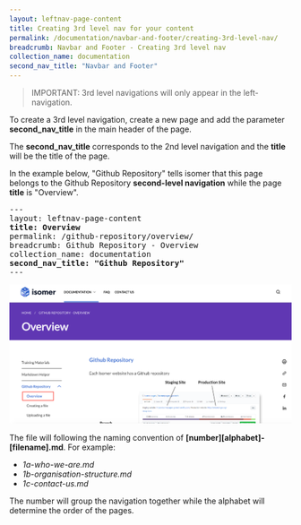 ```yaml
---
layout: leftnav-page-content
title: Creating 3rd level nav for your content
permalink: /documentation/navbar-and-footer/creating-3rd-level-nav/
breadcrumb: Navbar and Footer - Creating 3rd level nav
collection_name: documentation
second_nav_title: "Navbar and Footer"
---
```


> IMPORTANT: 3rd level navigations will only appear in the left-navigation.

To create a 3rd level navigation, create a new page and add the parameter **second_nav_title** in the main header of the page. 

The **second_nav_title** corresponds to the 2nd level navigation and the **title** will be the title of the page. 

In the example below, "Github Repository" tells isomer that this page belongs to the Github Repository **second-level navigation** while the page **title** is "Overview".

<pre>
---
layout: leftnav-page-content
<b>title: Overview</b>
permalink: /github-repository/overview/
breadcrumb: Github Repository - Overview
collection_name: documentation
<b>second_nav_title: "Github Repository"</b>
---
</pre>

![3rd level navigation appearance](/images/resources/3rd-nav-appearance.png)

The file will following the naming convention of **[number][alphabet]-[filename].md**. For example:
* *1a-who-we-are.md*
* *1b-organisation-structure.md*
* *1c-contact-us.md*

The number will group the navigation together while the alphabet will determine the order of the pages.




